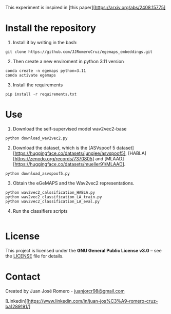 This experiment is inspired in [this paper][https://arxiv.org/abs/2408.15775]
# Install the repository

1. Install it by writing in the bash: 

```
git clone https://github.com/JJRomeroCruz/egemaps_embeddings.git 
```

2. Then create a new enviroment in python 3.11 version

```
conda create -n egemaps python=3.11
conda activate egemaps
```

3. Install the requirements

```
pip install -r requirements.txt
```

# Use

1. Download the self-supervised model wav2vec2-base

```
python download_wav2vec2.py
```

2. Download the dataset, which is the [ASVspoof 5 dataset][https://huggingface.co/datasets/jungjee/asvspoof5], [HABLA][https://zenodo.org/records/7370805] and [MLAAD][https://huggingface.co/datasets/mueller91/MLAAD].

```
python download_asvspoof5.py
```

3. Obtain the eGeMAPS and the Wav2vec2 representations. 

```
python wav2vec2_calssification_HABLA.py
python wav2vec2_classification_LA_train.py
python wav2vec2_classification_LA_eval.py
```

4. Run the classifiers scripts

```

```

# License

This project is licensed under the **GNU General Public License v3.0** – see the [LICENSE](./LICENSE) file for details.

# Contact

Created by Juan José Romero - juanjorcr98@gmail.com

[Linkedin][https://www.linkedin.com/in/juan-jos%C3%A9-romero-cruz-ba1289191/]

